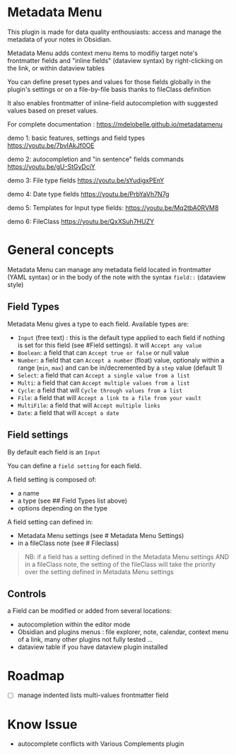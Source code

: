 # Metadata Menu
This plugin is made for data quality enthousiasts: access and manage the metadata of your notes in Obsidian.

Metadata Menu adds context menu items to modifiy target note's frontmatter fields and "inline fields" (dataview syntax) by right-clicking on the link, or within dataview tables

You can define preset types and values for those fields globally in the plugin's settings or on a file-by-file basis thanks to fileClass definition

It also enables frontmatter of inline-field autocompletion with suggested values based on preset values.

For complete documentation : https://mdelobelle.github.io/metadatamenu

demo 1: basic features, settings and field types
https://youtu.be/7bvIAkJf0OE

demo 2: autocompletion and "in sentence" fields commands
https://youtu.be/gU-StGyDciY 

demo 3: File type fields
https://youtu.be/sYudigxPEnY

demo 4: Date type fields
https://youtu.be/PrbYaVh7N7g

demo 5: Templates for Input type fields:
https://youtu.be/Mq2tbA0RVM8

demo 6: FileClass
https://youtu.be/QxXSuh7HUZY


# General concepts

Metadata Menu can manage any metadata field located in frontmatter (YAML syntax) or in the body of the note with the syntax `field::` (dataview style)

## Field Types
Metadata Menu gives a type to each field.
Available types are:
- `Input` (free text) : this is the default type applied to each field if nothing is set for this field (see #Field settings). it will `Accept any value`
- `Boolean`: a field that can `Accept true or false` or null value
- `Number`: a field that can `Accept a number` (float) value, optionaly within a range (`min`, `max`) and can be in/decremented by a `step` value (default 1) 
- `Select`: a field that can `Accept a single value from a list`
- `Multi`: a field that can `Accept multiple values from a list`
- `Cycle`: a field that will `Cycle through values from a list`
- `File`: a field that will `Accept a link to a file from your vault`
- `MultiFile`: a field that will `Accept multiple links`
- `Date`: a field that will `Accept a date`

## Field settings
By default each field is an `Input`

You can define a `field setting` for each field.

A field setting is composed of:
- a name
- a type (see ## Field Types list above)
- options depending on the type

A field setting can defined in:
- Metadata Menu settings (see # Metadata Menu Settings)
- in a fileClass note (see # Fileclass)

> NB: if a field has a setting defined in the Metadata Menu settings AND in a fileClass note, the setting of the fileClass will take the priority over the setting defined in Metadata Menu settings

## Controls
a Field can be modified or added from several locations:
- autocompletion within the editor mode
- Obsidian and plugins menus : file explorer, note, calendar, context menu of a link, many other plugins not fully tested ...
- dataview table if you have dataview plugin installed

# Roadmap
- [ ] manage indented lists multi-values frontmatter field

# Know Issue
- autocomplete conflicts with Various Complements plugin